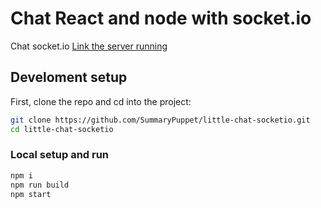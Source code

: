 # Chat React and node with socket.io

Chat socket.io
[Link the server running](https://socketio-summarypuppet.herokuapp.com/)

## Develoment setup

First, clone the repo and cd into the project:

```bash
git clone https://github.com/SummaryPuppet/little-chat-socketio.git
cd little-chat-socketio
```

### Local setup and run

```bash
npm i
npm run build
npm start
```
